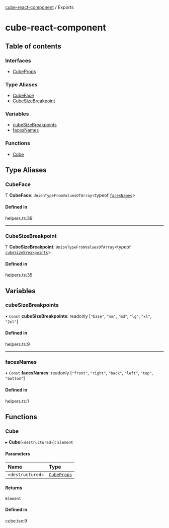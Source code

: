 [cube-react-component](README.md) / Exports

# cube-react-component

## Table of contents

### Interfaces

- [CubeProps](interfaces/CubeProps.md)

### Type Aliases

- [CubeFace](modules.md#cubeface)
- [CubeSizeBreakpoint](modules.md#cubesizebreakpoint)

### Variables

- [cubeSizeBreakpoints](modules.md#cubesizebreakpoints)
- [facesNames](modules.md#facesnames)

### Functions

- [Cube](modules.md#cube)

## Type Aliases

### CubeFace

Ƭ **CubeFace**: `UnionTypeFromValuesOfArray`\<typeof [`facesNames`](modules.md#facesnames)\>

#### Defined in

helpers.ts:39

___

### CubeSizeBreakpoint

Ƭ **CubeSizeBreakpoint**: `UnionTypeFromValuesOfArray`\<typeof [`cubeSizeBreakpoints`](modules.md#cubesizebreakpoints)\>

#### Defined in

helpers.ts:35

## Variables

### cubeSizeBreakpoints

• `Const` **cubeSizeBreakpoints**: readonly [``"base"``, ``"sm"``, ``"md"``, ``"lg"``, ``"xl"``, ``"2xl"``]

#### Defined in

helpers.ts:9

___

### facesNames

• `Const` **facesNames**: readonly [``"front"``, ``"right"``, ``"back"``, ``"left"``, ``"top"``, ``"bottom"``]

#### Defined in

helpers.ts:1

## Functions

### Cube

▸ **Cube**(`«destructured»`): `Element`

#### Parameters

| Name | Type |
| :------ | :------ |
| `«destructured»` | [`CubeProps`](interfaces/CubeProps.md) |

#### Returns

`Element`

#### Defined in

cube.tsx:9
